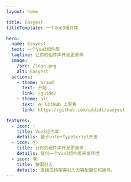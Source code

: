 ```yaml
---
layout: home

title: Easyest
titleTemplate: 一个Vue3组件库

hero:
  name: Easyest
  text: 一个Vue3组件库
  tagline: 让你的组件库开发更简单
  image:
    /src: /logo.png
    alt: Easyest
  actions:
    - theme: brand
      text: 开始
      link: /guide/
    - theme: alt
      text: 在 GitHub 上查看
      link: https://github.com/qddidi/easyest

features:
  - icon: 💡
    title: Vue3组件库
    details: 基于vite+TypeScript开发
  - icon: 📦
    title: 让你的组件库开发更简单
    details: 提供一个Vue3组件库开发环境
  - icon: 🛠️
    title: 按需引入
    details: 直接支持按需引入无需配置任何插件。
---
```

